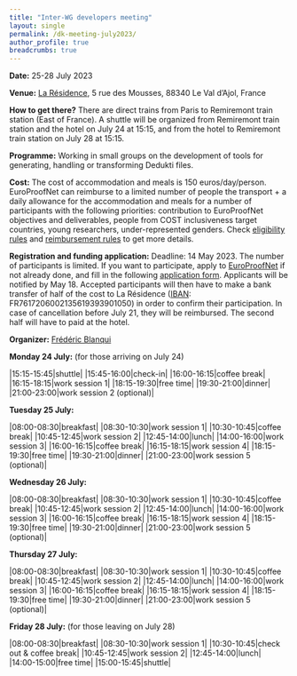 ```yaml
---
title: "Inter-WG developers meeting"
layout: single
permalink: /dk-meeting-july2023/
author_profile: true
breadcrumbs: true
---
```


**Date:** 25-28 July 2023

**Venue:** [La Résidence](https://la-residence.com/), 5 rue des Mousses, 88340 Le Val d’Ajol, France

**How to get there?** There are direct trains from Paris to Remiremont train station (East of France). A shuttle will be organized from Remiremont train station and the hotel on July 24 at 15:15, and from the hotel to Remiremont train station on July 28 at 15:15.

**Programme:** Working in small groups on the development of tools for generating, handling or transforming Dedukti files.

**Cost:** The cost of accommodation and meals is 150 euros/day/person. EuroProofNet can reimburse to a limited number of people the transport + a daily allowance for the accommodation and meals for a number of participants with the following priorities: contribution to EuroProofNet objectives and deliverables, people from COST inclusiveness target countries, young researchers, under-represented genders. Check [eligibility rules](https://europroofnet.github.io/eligibility/) and [reimbursement rules](https://europroofnet.github.io/reimbursement-rules/) to get more details.

**Registration and funding application:** Deadline: 14 May 2023. The number of participants is limited. If you want to participate, apply to [EuroProofNet](https://e-services.cost.eu/action/CA20111/working-groups/apply) if not already done, and fill in the following [application form](https://docs.google.com/forms/d/1KEZo__fy0CcH3cbuwQvWjYjqeX1SlDe4lRrAyVv72tw/prefill). Applicants will be notified by May 18. Accepted participants will then have to make a bank transfer of half of the cost to La Résidence ([IBAN](./IBAN-Résidence.png): FR7617206002135619393901050) in order to confirm their participation. In case of cancellation before July 21, they will be reimbursed. The second half will have to paid at the hotel.

**Organizer:** [Frédéric Blanqui](https://blanqui.gitlabpages.inria.fr/)

<!--
**Participants:**
[Frédéric Blanqui](https://blanqui.gitlabpages.inria.fr/),
Michael Färber,
[Jesper Cockx](https://jesper.sikanda.be/),
[Thiago Felicissimo](http://www.lsv.fr/~felicissimo/),
[Predrag Janičić](http://poincare.matf.bg.ac.rs/~janicic/),
[Julien Narboux](https://dpt-info.di.unistra.fr/~narboux/),
Théo Winterhalter,
Claude Stolze,
[Amélie Ledein](https://lmf.cnrs.fr/Perso/AmelieLedein),
François Thiré,
[Bruno Barras](http://www.lix.polytechnique.fr/~barras/),
[Gilles Dowek](http://www.lsv.fr/~dowek/)

<!--
[ekstraskto](https://github.com/Deducteam/ekstrakto)
[skonverto](https://github.com/Deducteam/skonverto)
[universo](https://github.com/Deducteam/universo)
-->

**Monday 24 July:** (for those arriving on July 24)

|15:15-15:45|shuttle|
|15:45-16:00|check-in|
|16:00-16:15|coffee break|
|16:15-18:15|work session 1|
|18:15-19:30|free time|
|19:30-21:00|dinner|
|21:00-23:00|work session 2 (optional)|

**Tuesday 25 July:**

|08:00-08:30|breakfast|
|08:30-10:30|work session 1|
|10:30-10:45|coffee break|
|10:45-12:45|work session 2|
|12:45-14:00|lunch|
|14:00-16:00|work session 3|
|16:00-16:15|coffee break|
|16:15-18:15|work session 4|
|18:15-19:30|free time|
|19:30-21:00|dinner|
|21:00-23:00|work session 5 (optional)|

**Wednesday 26 July:**

|08:00-08:30|breakfast|
|08:30-10:30|work session 1|
|10:30-10:45|coffee break|
|10:45-12:45|work session 2|
|12:45-14:00|lunch|
|14:00-16:00|work session 3|
|16:00-16:15|coffee break|
|16:15-18:15|work session 4|
|18:15-19:30|free time|
|19:30-21:00|dinner|
|21:00-23:00|work session 5 (optional)|

**Thursday 27 July:**

|08:00-08:30|breakfast|
|08:30-10:30|work session 1|
|10:30-10:45|coffee break|
|10:45-12:45|work session 2|
|12:45-14:00|lunch|
|14:00-16:00|work session 3|
|16:00-16:15|coffee break|
|16:15-18:15|work session 4|
|18:15-19:30|free time|
|19:30-21:00|dinner|
|21:00-23:00|work session 5 (optional)|

**Friday 28 July:** (for those leaving on July 28)

|08:00-08:30|breakfast|
|08:30-10:30|work session 1|
|10:30-10:45|check out & coffee break|
|10:45-12:45|work session 2|
|12:45-14:00|lunch|
|14:00-15:00|free time|
|15:00-15:45|shuttle|
